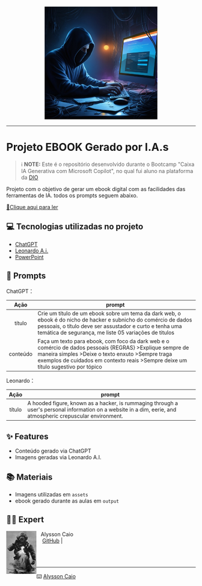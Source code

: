 <p align="center">
    <img width="300" src="assets/Leonardo.jpg">
</p>




-------



# Projeto EBOOK Gerado por I.A.s


 > ℹ️ **NOTE:** Este é o repositório desenvolvido durante o Bootcamp "Caixa IA Generativa com Microsoft Copilot", no qual fui aluno na plataforma da [DIO](https://dio.me)

Projeto com o objetivo de gerar um ebook digital com as facilidades das ferramentas de IA. todos os prompts
seguem abaixo.

<a href="https://github.com/Alyssoncaio/Ebook-do-zero/blob/main/Output/Ebook_Dark_Web.pdf" title="View PDF now"> 📕Clique aqui para ler</a>

## 💻 Tecnologias utilizadas no projeto

- [ChatGPT](https://chat.openai.com/) 
- [Leonardo A.i.](https://leonardo.ai//)
- [PowerPoint](https://www.microsoft.com/en/microsoft-365/powerpoint)

## 🧠 Prompts


ChatGPT：

|   Ação   | prompt                                                                                                                                                                                                                                                                         |
| :------: | ------------------------------------------------------------------------------------------------------------------------------------------------------------------------------------------------------------------------------------------------------------------------------ |
|  título  | Crie um título de um ebook sobre um tema da dark web, o ebook é do nicho de hacker e subnicho  do comércio de dados pessoais, o título deve ser assustador e curto e tenha uma temática de segurança, me liste 05 variações de titulos                                                        |
| conteúdo | Faça um texto para ebook, com foco da dark web e o comércio de dados pessoais {REGRAS} >Explique sempre de maneira simples >Deixe o texto enxuto >Sempre traga exemplos de cuidados em contexto reais >Sempre deixe um título sugestivo por tópico |


Leonardo：

|  Ação  | prompt                                                                                 |
| :----: | -------------------------------------------------------------------------------------- |
| título | A hooded figure, known as a hacker, is rummaging through a user's personal information on a website in a dim, eerie, and atmospheric crepuscular environment. |

## ✨ Features

- Conteúdo gerado via ChatGPT
- Imagens geradas via Leonardo A.I.

## 📚 Materiais

- Imagens utilizadas em `assets`
- ebook gerado durante as aulas em `output`


## 👨‍💻 Expert

<p>
    <img 
      align=left 
      margin=10 
      width=80 
      src="assets/mergulhador.jpg"
    />
    <p>&nbsp&nbsp&nbspAlysson Caio<br>
    &nbsp&nbsp&nbsp
    <a href="https://github.com/Alyssoncaio">
    GitHub</a>&nbsp;|&nbsp;
    &nbsp; &nbsp;
    &nbsp; &nbsp;</p>
</p>
<br/><br/>
<p>

---

⌨️ [Alysson Caio](https://https://github.com/Alyssoncaio)

